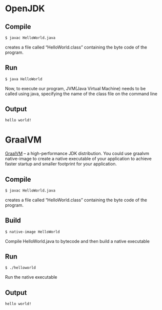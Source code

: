 # OpenJDK
## Compile
```bash
$ javac HelloWorld.java
```
creates a file called “HelloWorld.class” containing the byte code of the program.
## Run
```bash
$ java HelloWorld
```
Now, to execute our program, JVM(Java Virtual Machine) needs to be called using java, specifying the name of the class file on the command line
## Output
```bash
hello world!
```

# GraalVM 
[GraalVM](https://www.graalvm.org/latest/docs/getting-started/) – a high-performance JDK distribution.
You could use graalvm native-image to create a native executable of your application to achieve faster startup and smaller footprint for your application.
## Compile
```bash
$ javac HelloWorld.java
```
creates a file called “HelloWorld.class” containing the byte code of the program.
## Build
```bash
$ native-image HelloWorld
```
Compile HelloWorld.java to bytecode and then build a native executable
## Run
```bash
$ ./helloworld
```
Run the native executable 
## Output
```bash
hello world!
```


